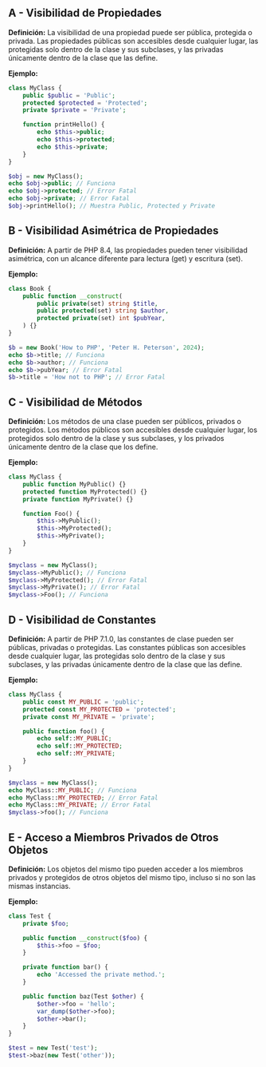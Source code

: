 ## A - Visibilidad de Propiedades

**Definición:** La visibilidad de una propiedad puede ser pública, protegida o privada. Las propiedades públicas son accesibles desde cualquier lugar, las protegidas solo dentro de la clase y sus subclases, y las privadas únicamente dentro de la clase que las define.

**Ejemplo:**

```php
class MyClass {
    public $public = 'Public';
    protected $protected = 'Protected';
    private $private = 'Private';

    function printHello() {
        echo $this->public;
        echo $this->protected;
        echo $this->private;
    }
}

$obj = new MyClass();
echo $obj->public; // Funciona
echo $obj->protected; // Error Fatal
echo $obj->private; // Error Fatal
$obj->printHello(); // Muestra Public, Protected y Private
```

## B - Visibilidad Asimétrica de Propiedades

**Definición:** A partir de PHP 8.4, las propiedades pueden tener visibilidad asimétrica, con un alcance diferente para lectura (get) y escritura (set).

**Ejemplo:**

```php
class Book {
    public function __construct(
        public private(set) string $title,
        public protected(set) string $author,
        protected private(set) int $pubYear,
    ) {}
}

$b = new Book('How to PHP', 'Peter H. Peterson', 2024);
echo $b->title; // Funciona
echo $b->author; // Funciona
echo $b->pubYear; // Error Fatal
$b->title = 'How not to PHP'; // Error Fatal
```

## C - Visibilidad de Métodos

**Definición:** Los métodos de una clase pueden ser públicos, privados o protegidos. Los métodos públicos son accesibles desde cualquier lugar, los protegidos solo dentro de la clase y sus subclases, y los privados únicamente dentro de la clase que los define.

**Ejemplo:**

```php
class MyClass {
    public function MyPublic() {}
    protected function MyProtected() {}
    private function MyPrivate() {}

    function Foo() {
        $this->MyPublic();
        $this->MyProtected();
        $this->MyPrivate();
    }
}

$myclass = new MyClass();
$myclass->MyPublic(); // Funciona
$myclass->MyProtected(); // Error Fatal
$myclass->MyPrivate(); // Error Fatal
$myclass->Foo(); // Funciona
```

## D - Visibilidad de Constantes

**Definición:** A partir de PHP 7.1.0, las constantes de clase pueden ser públicas, privadas o protegidas. Las constantes públicas son accesibles desde cualquier lugar, las protegidas solo dentro de la clase y sus subclases, y las privadas únicamente dentro de la clase que las define.

**Ejemplo:**

```php
class MyClass {
    public const MY_PUBLIC = 'public';
    protected const MY_PROTECTED = 'protected';
    private const MY_PRIVATE = 'private';

    public function foo() {
        echo self::MY_PUBLIC;
        echo self::MY_PROTECTED;
        echo self::MY_PRIVATE;
    }
}

$myclass = new MyClass();
echo MyClass::MY_PUBLIC; // Funciona
echo MyClass::MY_PROTECTED; // Error Fatal
echo MyClass::MY_PRIVATE; // Error Fatal
$myclass->foo(); // Funciona
```

## E - Acceso a Miembros Privados de Otros Objetos

**Definición:** Los objetos del mismo tipo pueden acceder a los miembros privados y protegidos de otros objetos del mismo tipo, incluso si no son las mismas instancias.

**Ejemplo:**

```php
class Test {
    private $foo;

    public function __construct($foo) {
        $this->foo = $foo;
    }

    private function bar() {
        echo 'Accessed the private method.';
    }

    public function baz(Test $other) {
        $other->foo = 'hello';
        var_dump($other->foo);
        $other->bar();
    }
}

$test = new Test('test');
$test->baz(new Test('other'));
```
